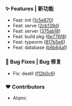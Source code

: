 ### ✨ Features | 新功能

  - Feat: init ([1c5e870](https://github.com/alqmc/IconSolution/commit/1c5e870))
  - Feat: serve ([2cb139d](https://github.com/alqmc/IconSolution/commit/2cb139d))
  - Feat: server ([375ab18](https://github.com/alqmc/IconSolution/commit/375ab18))
  - Feat: build pkg ([6e776f8](https://github.com/alqmc/IconSolution/commit/6e776f8))
  - Feat: typeorm ([817b5e6](https://github.com/alqmc/IconSolution/commit/817b5e6))
  - Feat: database ([b6b64a1](https://github.com/alqmc/IconSolution/commit/b6b64a1))

### 🐛 Bug Fixes | Bug 修复

  - Fix: deatil ([f12b0c6](https://github.com/alqmc/IconSolution/commit/f12b0c6))

### ❤️  Contributors

- Alqmc